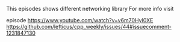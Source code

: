 
This episodes shows different networking library
For more info visit

episode https://www.youtube.com/watch?v=v6m70HyI0XE
https://github.com/lefticus/cpp_weekly/issues/44#issuecomment-1231847130

